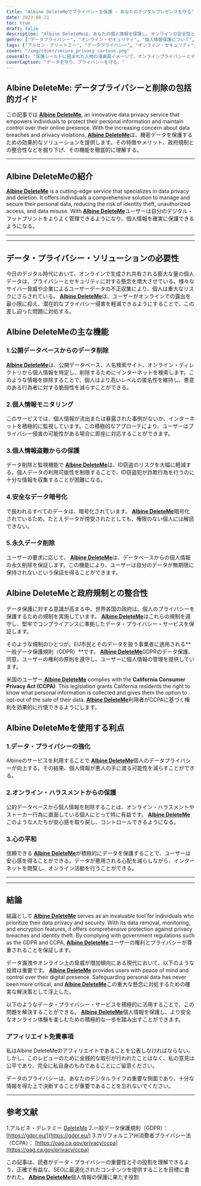 ```yaml
---
title: "Albine DeleteMeでプライバシーを保護 - あなたのデジタルプレゼンスを守る"
date: 2023-08-21
toc: true
draft: false
description: "Albine DeleteMeは、あなたの個人情報を保護し、オンラインの安全性と安心感を保証するデータプライバシーサービスです。"
genre: ["データプライバシー", "オンライン・セキュリティ", "個人情報保護について", "個人情報盗難防止", "デジタル・フットプリント・マネジメント", "サイバーセキュリティ", "インターネットのプライバシー", "データ削除", "GDPRコンプライアンス", "中共"]
tags: ["アルビン・デリートミー", "データプライバシー", "オンライン・セキュリティ", "個人情報", "個人情報盗難防止", "デジタル・フットプリント", "サイバーセキュリティ", "インターネットのプライバシー", "データ削除", "GDPRコンプライアンス", "中共", "データ保護", "データ漏洩", "プライバシー・サービス", "機密データ", "オンライン・プレゼンス", "データ保護規則", "データモニタリング", "アイデンティティ保護", "データ暗号化", "プライバシー侵害", "個人情報の保護", "オンライン・プライバシーの保護", "安全なデータ削除", "プライバシー侵害の防止", "個人情報盗難の軽減", "データ・プライバシー・ソリューション", "オンライン・プライバシー管理", "データ・セキュリティ対策", "個人情報保護コンプライアンス", "オンライン・アイデンティティ保護"]
cover: "/img/cover/secure_privacy_cartoon.png"
coverAlt: "保護シールドに囲まれた人物の漫画風イメージで、オンラインプライバシーとデータ保護を表現。"
coverCaption: "データを守り、プライバシーを守る。"
---
```


## Albine DeleteMe: データプライバシーと削除の包括的ガイド

この記事では [**Albine DeleteMe**](https://dnt.abine.com/#/ref_register/pC8ZbvQtt), an innovative data privacy service that empowers individuals to protect their personal information and maintain control over their online presence. With the increasing concern about data breaches and privacy violations, [**Albine DeleteMe**](https://dnt.abine.com/#/ref_register/pC8ZbvQtt)は、機密データを保護するための効果的なソリューションを提供します。その特徴やメリット、政府規制との整合性などを掘り下げ、その機能を徹底的に理解する。

______

## Albine DeleteMeの紹介

[**Albine DeleteMe**](https://dnt.abine.com/#/ref_register/pC8ZbvQtt) is a cutting-edge service that specializes in data privacy and deletion. It offers individuals a comprehensive solution to manage and secure their personal data, reducing the risk of identity theft, unauthorized access, and data misuse. With [**Albine DeleteMe**](https://dnt.abine.com/#/ref_register/pC8ZbvQtt)ユーザーは自分のデジタル・フットプリントをよりよく管理できるようになり、個人情報を確実に保護できるようになる。

______

______

## データ・プライバシー・ソリューションの必要性

今日のデジタル時代において、オンラインで生成され共有される膨大な量の個人データは、プライバシーとセキュリティに対する懸念を増大させている。様々なサイバー脅威や企業によるユーザーデータの不正収集により、個人は重大なリスクにさらされている。 [**Albine DeleteMe**](https://dnt.abine.com/#/ref_register/pC8ZbvQtt)は、ユーザーがオンラインでの露出を最小限に抑え、潜在的なプライバシー侵害を軽減できるようにすることで、この差し迫った問題に対処する。

## Albine DeleteMeの主な機能

### 1.公開データベースからのデータ削除

[**Albine DeleteMe**](https://dnt.abine.com/#/ref_register/pC8ZbvQtt)は、公開データベース、人名検索サイト、オンライン・ディレクトリから個人情報を特定し、削除するためにインターネットを検索します。このような情報を排除することで、個人はより高いレベルの匿名性を維持し、悪意のある行為者に対する脆弱性を減らすことができる。

### 2.個人情報モニタリング

このサービスでは、個人情報が流出または暴露された事例がないか、インターネットを積極的に監視しています。この積極的なアプローチにより、ユーザーはプライバシー侵害の可能性がある場合に即座に対応することができます。

### 3.個人情報盗難からの保護

データ削除と監視機能で [**Albine DeleteMe**](https://dnt.abine.com/#/ref_register/pC8ZbvQtt)は、ID窃盗のリスクを大幅に軽減する。個人データの利用可能性を制限することで、ID窃盗犯が詐欺行為を行うのに十分な情報を収集することが困難になる。

### 4.安全なデータ暗号化

で扱われるすべてのデータは、暗号化されています。 [**Albine DeleteMe**](https://dnt.abine.com/#/ref_register/pC8ZbvQtt)暗号化されているため、たとえデータが傍受されたとしても、権限のない個人には解読できない。

### 5.永久データ削除

ユーザーの要求に応じて、 [**Albine DeleteMe**](https://dnt.abine.com/#/ref_register/pC8ZbvQtt)は、データベースからの個人情報の永久削除を保証します。この機能により、ユーザーは自分のデータが無期限に保持されないという保証を得ることができます。

## Albine DeleteMeと政府規制との整合性

データ保護に対する意識が高まる中、世界各国の政府は、個人のプライバシーを保護するための規制を実施しています。 [**Albine DeleteMe**](https://dnt.abine.com/#/ref_register/pC8ZbvQtt)はこれらの規制を遵守し、堅牢でコンプライアンスに準拠したデータ・プライバシー・サービスを保証します。

そのような規制のひとつが、EU市民とそのデータを扱う事業者に適用される**一般データ保護規則（GDPR）**です。 [**Albine DeleteMe**](https://dnt.abine.com/#/ref_register/pC8ZbvQtt)GDPRのデータ保護、同意、ユーザーの権利の原則を遵守し、ユーザーに個人情報の管理を提供しています。

米国のユーザー [**Albine DeleteMe**](https://dnt.abine.com/#/ref_register/pC8ZbvQtt) complies with the **California Consumer Privacy Act (CCPA)**. This legislation grants California residents the right to know what personal information is collected and gives them the option to opt-out of the sale of their data. [**Albine DeleteMe**](https://dnt.abine.com/#/ref_register/pC8ZbvQtt)利用者がCCPAに基づく権利を効果的に行使できるようにします。

## Albine DeleteMeを使用する利点

### 1.データ・プライバシーの強化

Albineのサービスを利用することで [**Albine DeleteMe**](https://dnt.abine.com/#/ref_register/pC8ZbvQtt)個人のデータプライバシーが向上する。その結果、個人情報が悪人の手に渡る可能性を減らすことができる。

### 2.オンライン・ハラスメントからの保護

公的データベースから個人情報を削除することは、オンライン・ハラスメントやストーカー行為に直面している個人にとって特に有益です。 [**Albine DeleteMe**](https://dnt.abine.com/#/ref_register/pC8ZbvQtt)このような人たちが安心感を取り戻し、コントロールできるようになる。

### 3.心の平和

信頼できる [**Albine DeleteMe**](https://dnt.abine.com/#/ref_register/pC8ZbvQtt)が積極的にデータを保護することで、ユーザーは安心感を得ることができる。データが悪用される心配を減らしながら、インターネットを閲覧し、オンライン活動を行うことができる。

______

______


## 結論

結論として [**Albine DeleteMe**](https://dnt.abine.com/#/ref_register/pC8ZbvQtt) serves as an invaluable tool for individuals who prioritize their data privacy and security. With its data removal, monitoring, and encryption features, it offers comprehensive protection against privacy breaches and identity theft. By complying with government regulations such as the GDPR and CCPA, [**Albine DeleteMe**](https://dnt.abine.com/#/ref_register/pC8ZbvQtt)ユーザーの権利とプライバシーが尊重されることを保証します。

データ漏洩やオンライン上の脅威が増加傾向にある現代において、以下のような投資は重要です。 [**Albine DeleteMe**](https://dnt.abine.com/#/ref_register/pC8ZbvQtt) provides users with peace of mind and control over their digital presence. Safeguarding personal data has never been more critical, and [**Albine DeleteMe**](https://dnt.abine.com/#/ref_register/pC8ZbvQtt)この重大な懸念に対処するための確実な解決策として浮上した。

以下のようなデータ・プライバシー・サービスを積極的に活用することで、この問題を解決することができる。 [**Albine DeleteMe**](https://dnt.abine.com/#/ref_register/pC8ZbvQtt)個人情報を保護し、より安全なオンライン体験を楽しむための積極的な一歩を踏み出すことができます。

### アフィリエイト免責事項

私はAlbine DeleteMeのアフィリエイトであることを公表しなければならない。しかし、このレビューのために金銭的な取引が行われたことはなく、私の意見は公平であり、完全に私自身のものであることにご留意ください。

データのプライバシーは、あなたのデジタルライフの重要な側面であり、十分な情報を得た上で決断することが重要であることを忘れないでください。
______


## 参考文献

1.アルビネ・デレテミー [DeleteMe](https://dnt.abine.com/#/ref_register/pC8ZbvQtt)
2.一般データ保護規則（GDPR）： [https://gdpr.eu/](https://gdpr.eu/)
3.カリフォルニア州消費者プライバシー法（CCPA）： [https://oag.ca.gov/privacy/ccpa](https://oag.ca.gov/privacy/ccpa)

この記事は、読者がデータ・プライバシーの重要性とその役割を理解できるよう、正確で有益な、SEOに最適化されたコンテンツを提供することを目標に書かれた。 [**Albine DeleteMe**](https://dnt.abine.com/#/ref_register/pC8ZbvQtt)個人情報の保護に果たす役割




